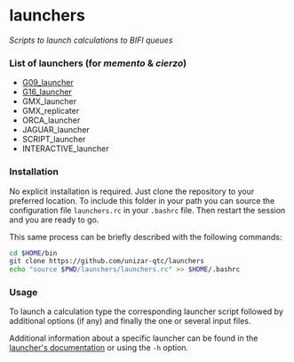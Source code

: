 # launchers
*Scripts to launch calculations to BIFI queues*

### List of launchers (for *memento* & *cierzo*)
  - [G09_launcher](./docs/GAUSSIAN_launcher.rst)
  - [G16_launcher](./docs/GAUSSIAN_launcher.rst)
  - GMX_launcher
  - GMX_replicater
  - ORCA_launcher
  - JAGUAR_launcher
  - SCRIPT_launcher
  - INTERACTIVE_launcher


### Installation
No explicit installation is required. Just clone the repository to your preferred location. To include this folder in your path you can source the configuration file `launchers.rc` in your `.bashrc` file. Then restart the session and you are ready to go.

This same process can be briefly described with the following commands:
```bash
cd $HOME/bin
git clone https://github.com/unizar-qtc/launchers
echo "source $PWD/launchers/launchers.rc" >> $HOME/.bashrc
```

### Usage
To launch a calculation type the corresponding launcher script followed by additional options (if any) and finally the one or several input files.

Additional information about a specific launcher can be found in the [launcher's documentation](./docs) or using the `-h` option.
